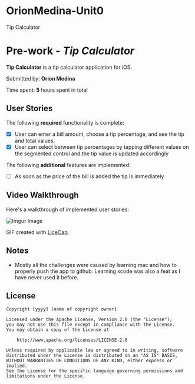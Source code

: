 # OrionMedina-Unit0
Tip Calculator
# Pre-work - *Tip Calculator*

**Tip Calculator** is a tip calculator application for iOS.

Submitted by: **Orion Medina**

Time spent: **5** hours spent in total

## User Stories

The following **required** functionality is complete:

- [X] User can enter a bill amount, choose a tip percentage, and see the tip and total values.
- [X] User can select between tip percentages by tapping different values on the segmented control and the tip value is updated accordingly

The following **additional** features are implemented:

- [ ] As soon as the price of the bill is added the tip is immediately

## Video Walkthrough

Here's a walkthrough of implemented user stories:

![Imgur Image](http://i.imgur.com/zTONrOD.jpg)

GIF created with [LiceCap](http://www.cockos.com/licecap/).

## Notes

- Mostly all the challenges were caused by learning mac and how to properly push the app to github. Learning xcode was also a feat as I have never used it before. 

## License

    Copyright [yyyy] [name of copyright owner]

    Licensed under the Apache License, Version 2.0 (the "License");
    you may not use this file except in compliance with the License.
    You may obtain a copy of the License at

        http://www.apache.org/licenses/LICENSE-2.0

    Unless required by applicable law or agreed to in writing, software
    distributed under the License is distributed on an "AS IS" BASIS,
    WITHOUT WARRANTIES OR CONDITIONS OF ANY KIND, either express or implied.
    See the License for the specific language governing permissions and
    limitations under the License.
